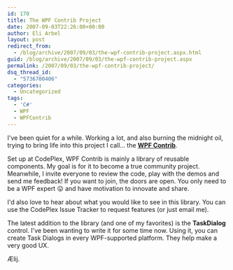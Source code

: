 ```yaml
---
id: 170
title: The WPF Contrib Project
date: 2007-09-03T22:26:00+00:00
author: Eli Arbel
layout: post
redirect_from:
  - /blog/archive/2007/09/03/the-wpf-contrib-project.aspx.html
guid: /blog/archive/2007/09/03/the-wpf-contrib-project.aspx
permalink: /2007/09/03/the-wpf-contrib-project/
dsq_thread_id:
  - "5736700406"
categories:
  - Uncategorized
tags:
  - 'C#'
  - WPF
  - WPFContrib
---
```

I've been quiet for a while. Working a lot, and also burning the midnight oil, trying to bring life into this project I call&#8230; the [**WPF Contrib**](http://www.codeplex.com/wpfcontrib/).

<!--more-->

Set up at CodePlex, WPF Contrib is mainly a library of reusable components. My goal is for it to become a true community project. Meanwhile, I invite everyone to review the code, play with the demos and send me feedback! If you want to join, the doors are open. You only need to be a WPF expert 😛 and have motivation to innovate and share.

I'd also love to hear about what you would like to see in this library. You can use the CodePlex Issue Tracker to request features (or just email me).

The latest addition to the library (and one of my favorites) is the **TaskDialog** control. I've been wanting to write it for some time now. Using it, you can create Task Dialogs in every WPF-supported platform. They help make a very good UX.

Ælij.